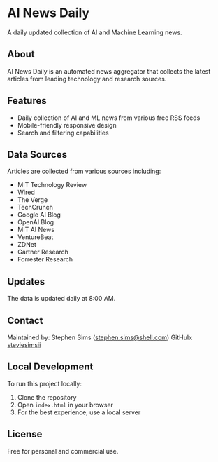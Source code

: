 # AI News Daily

A daily updated collection of AI and Machine Learning news.

## About

AI News Daily is an automated news aggregator that collects the latest articles from leading technology and research sources.

## Features

- Daily collection of AI and ML news from various free RSS feeds
- Mobile-friendly responsive design
- Search and filtering capabilities

## Data Sources

Articles are collected from various sources including:
- MIT Technology Review
- Wired
- The Verge
- TechCrunch
- Google AI Blog
- OpenAI Blog
- MIT AI News
- VentureBeat
- ZDNet
- Gartner Research
- Forrester Research

## Updates

The data is updated daily at 8:00 AM.

## Contact

Maintained by: Stephen Sims (stephen.sims@shell.com)
GitHub: [steviesimsii](https://github.com/steviesimsii)

## Local Development

To run this project locally:

1. Clone the repository
2. Open `index.html` in your browser
3. For the best experience, use a local server

## License

Free for personal and commercial use.
